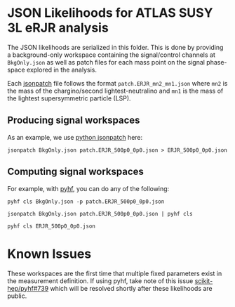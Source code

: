 # JSON Likelihoods for ATLAS SUSY 3L eRJR analysis

The JSON likelihoods are serialized in this folder. This is done by providing a background-only workspace containing the signal/control channels at `BkgOnly.json` as well as patch files for each mass point on the signal phase-space explored in the analysis.

Each [jsonpatch](http://jsonpatch.com/) file follows the format `patch.ERJR_mn2_mn1.json` where `mn2` is the mass of the chargino/second lightest-neutralino and `mn1` is the mass of the lightest supersymmetric particle (LSP).

## Producing signal workspaces

As an example, we use [python jsonpatch](https://python-json-patch.readthedocs.io/en/latest/) here:

```
jsonpatch BkgOnly.json patch.ERJR_500p0_0p0.json > ERJR_500p0_0p0.json
```

## Computing signal workspaces

For example, with [pyhf](https://diana-hep.org/pyhf/), you can do any of the following:

```
pyhf cls BkgOnly.json -p patch.ERJR_500p0_0p0.json

jsonpatch BkgOnly.json patch.ERJR_500p0_0p0.json | pyhf cls

pyhf cls ERJR_500p0_0p0.json
```

# Known Issues

These workspaces are the first time that multiple fixed parameters exist in the measurement definition. If using pyhf, take note of this issue [scikit-hep/pyhf#739](https://github.com/scikit-hep/pyhf/issues/739) which will be resolved shortly after these likelihoods are public.
